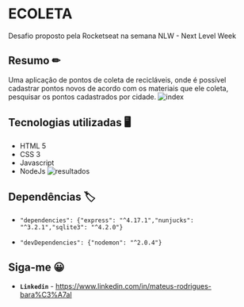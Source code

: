 # ECOLETA

Desafio proposto pela Rocketseat na semana NLW - Next Level Week

## Resumo ✏

Uma aplicação de pontos de coleta de recicláveis, onde é possível cadastrar pontos novos de acordo com os materiais que ele coleta, pesquisar os pontos cadastrados por cidade.
![index](https://user-images.githubusercontent.com/53863282/83974297-ce827780-a8c2-11ea-8d74-3f8167407156.PNG)

## Tecnologias utilizadas 🖥

* HTML 5
* CSS 3
* Javascript
* NodeJs
![resultados](https://user-images.githubusercontent.com/53863282/83974300-d04c3b00-a8c2-11ea-8943-66a351f8c2ca.PNG)

## Dependências 🏷
* ```"dependencies": {"express": "^4.17.1","nunjucks": "^3.2.1","sqlite3": "^4.2.0"}```
  
 * ```"devDependencies": {"nodemon": "^2.0.4"}```



## Siga-me 😀

* **```Linkedin```** - https://www.linkedin.com/in/mateus-rodrigues-bara%C3%A7al 


